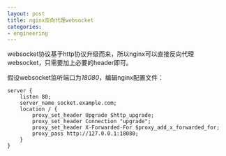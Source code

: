 ```yaml
---
layout: post
title: nginx反向代理websocket
categories:
- engineering
---
```

websocket协议基于http协议升级而来，所以nginx可以直接反向代理websocket，只需要加上必要的header即可。

假设websocket监听端口为*18080*，编辑nginx配置文件：

```nginx
server {
    listen 80;
    server_name socket.example.com;
    location / {
        proxy_set_header Upgrade $http_upgrade;
        proxy_set_header Connection "upgrade";
        proxy_set_header X-Forwarded-For $proxy_add_x_forwarded_for;
        proxy_pass http://127.0.0.1:18080;
    }
}
```